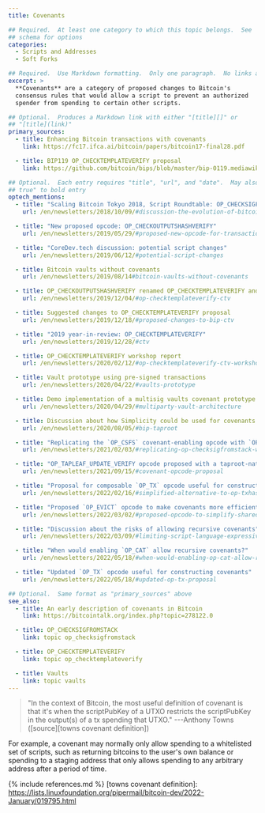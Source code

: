 ```yaml
---
title: Covenants

## Required.  At least one category to which this topic belongs.  See
## schema for options
categories:
  - Scripts and Addresses
  - Soft Forks

## Required.  Use Markdown formatting.  Only one paragraph.  No links allowed.
excerpt: >
  **Covenants** are a category of proposed changes to Bitcoin's
  consensus rules that would allow a script to prevent an authorized
  spender from spending to certain other scripts.

## Optional.  Produces a Markdown link with either "[title][]" or
## "[title](link)"
primary_sources:
  - title: Enhancing Bitcoin transactions with covenants
    link: https://fc17.ifca.ai/bitcoin/papers/bitcoin17-final28.pdf

  - title: BIP119 OP_CHECKTEMPLATEVERIFY proposal
    link: https://github.com/bitcoin/bips/blob/master/bip-0119.mediawiki

## Optional.  Each entry requires "title", "url", and "date".  May also use "feature:
## true" to bold entry
optech_mentions:
  - title: "Scaling Bitcoin Tokyo 2018, Script Roundtable: OP_CHECKSIGFROMSTACK"
    url: /en/newsletters/2018/10/09/#discussion-the-evolution-of-bitcoin-script

  - title: "New proposed opcode: OP_CHECKOUTPUTSHASHVERIFY"
    url: /en/newsletters/2019/05/29/#proposed-new-opcode-for-transaction-output-commitments

  - title: "CoreDev.tech discussion: potential script changes"
    url: /en/newsletters/2019/06/12/#potential-script-changes

  - title: Bitcoin vaults without covenants
    url: /en/newsletters/2019/08/14#bitcoin-vaults-without-covenants

  - title: OP_CHECKOUTPUTSHASHVERIFY renamed OP_CHECKTEMPLATEVERIFY and updated
    url: /en/newsletters/2019/12/04/#op-checktemplateverify-ctv

  - title: Suggested changes to OP_CHECKTEMPLATEVERIFY proposal
    url: /en/newsletters/2019/12/18/#proposed-changes-to-bip-ctv

  - title: "2019 year-in-review: OP_CHECKTEMPLATEVERIFY"
    url: /en/newsletters/2019/12/28/#ctv

  - title: OP_CHECKTEMPLATEVERIFY workshop report
    url: /en/newsletters/2020/02/12/#op-checktemplateverify-ctv-workshop

  - title: Vault prototype using pre-signed transactions
    url: /en/newsletters/2020/04/22/#vaults-prototype

  - title: Demo implementation of a multisig vaults covenant prototype
    url: /en/newsletters/2020/04/29/#multiparty-vault-architecture

  - title: Discussion about how Simplicity could be used for covenants
    url: /en/newsletters/2020/08/05/#bip-taproot

  - title: "Replicating the `OP_CSFS` covenant-enabling opcode with `OP_CAT` and schnorr signatures"
    url: /en/newsletters/2021/02/03/#replicating-op-checksigfromstack-with-bip340-and-op-cat

  - title: "OP_TAPLEAF_UPDATE_VERIFY opcode proposed with a taproot-native covenant design"
    url: /en/newsletters/2021/09/15/#covenant-opcode-proposal

  - title: "Proposal for composable `OP_TX` opcode useful for constructing covenants"
    url: /en/newsletters/2022/02/16/#simplified-alternative-to-op-txhash

  - title: "Proposed `OP_EVICT` opcode to make covenants more efficient"
    url: /en/newsletters/2022/03/02/#proposed-opcode-to-simplify-shared-utxo-ownership

  - title: "Discussion about the risks of allowing recursive covenants"
    url: /en/newsletters/2022/03/09/#limiting-script-language-expressiveness

  - title: "When would enabling `OP_CAT` allow recursive covenants?"
    url: /en/newsletters/2022/05/18/#when-would-enabling-op-cat-allow-recursive-covenants

  - title: "Updated `OP_TX` opcode useful for constructing covenants"
    url: /en/newsletters/2022/05/18/#updated-op-tx-proposal

## Optional.  Same format as "primary_sources" above
see_also:
  - title: An early description of covenants in Bitcoin
    link: https://bitcointalk.org/index.php?topic=278122.0

  - title: OP_CHECKSIGFROMSTACK
    link: topic op_checksigfromstack

  - title: OP_CHECKTEMPLATEVERIFY
    link: topic op_checktemplateverify

  - title: Vaults
    link: topic vaults
---
```

> "In the context of Bitcoin, the most useful definition of
> covenant is that it's when the scriptPubKey of a UTXO restricts the
> scriptPubKey in the output(s) of a tx spending that UTXO."  ---Anthony
> Towns ([source][towns covenant definition])

For example, a covenant may normally only allow spending to a
whitelisted set of scripts, such as returning bitcoins to the user's own
balance or spending to a staging address that only allows spending to
any arbitrary address after a period of time.

{% include references.md %}
[towns covenant definition]: https://lists.linuxfoundation.org/pipermail/bitcoin-dev/2022-January/019795.html
